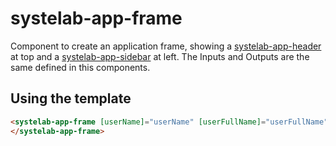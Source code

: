 # systelab-app-frame

Component to create an application frame, showing a [systelab-app-header](header) at top and a [systelab-app-sidebar](sidebar) at left. 
The Inputs and Outputs are the same defined in this components.

## Using the template

```html
<systelab-app-frame [userName]="userName" [userFullName]="userFullName" [hospitalName]="hospitalName" [menu]="menu" [actions]="actions" [tabs]="tabs" (selected)="doTabSelected($event)">
</systelab-app-frame>
```
